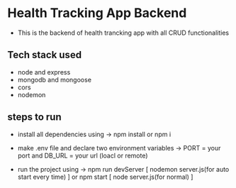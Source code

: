 # Health Tracking App Backend
- This is the backend of health trancking app with all CRUD functionalities


## Tech stack used
- node and express
- mongodb and mongoose
- cors
- nodemon


## steps to run
- install all dependencies using -> npm install or npm i

- make .env file and declare two environment variables -> PORT = your port and DB_URL = your url (loacl or remote)

- run the project using -> npm run devServer [ nodemon server.js(for auto start every time) ]  or npm start [ node server.js(for normal) ]



